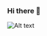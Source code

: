 ### Hi there 👋


<img src="https://profile-control.vercel.app/api/top-langs/?username=devhoodit&theme=dracula&langs_count=10&exclude_repo=profile-control&hide=jupyter%20notebook" alt="Alt text" title="Most Used Languages">
